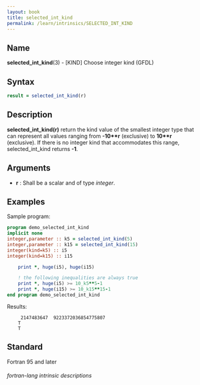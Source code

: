 ```yaml
---
layout: book
title: selected_int_kind
permalink: /learn/intrinsics/SELECTED_INT_KIND
---
```

## __Name__

__selected\_int\_kind__(3) - \[KIND\] Choose integer kind
(GFDL)

## __Syntax__
```fortran
result = selected_int_kind(r)
```
## __Description__

__selected\_int\_kind(r)__ return the kind value of the smallest integer
type that can represent all values ranging from __-10\*\*r__ (exclusive)
to __10\*\*r__ (exclusive). If there is no integer kind that accommodates
this range, selected\_int\_kind returns __-1__.

## __Arguments__

  - __r__
    : Shall be a scalar and of type _integer_.

## __Examples__

Sample program:

```fortran
program demo_selected_int_kind
implicit none
integer,parameter :: k5 = selected_int_kind(5)
integer,parameter :: k15 = selected_int_kind(15)
integer(kind=k5) :: i5
integer(kind=k15) :: i15

    print *, huge(i5), huge(i15)

    ! the following inequalities are always true
    print *, huge(i5) >= 10_k5**5-1
    print *, huge(i15) >= 10_k15**15-1
end program demo_selected_int_kind
```
  Results:
```text
     2147483647  9223372036854775807
    T
    T
```
## __Standard__

Fortran 95 and later

###### fortran-lang intrinsic descriptions
